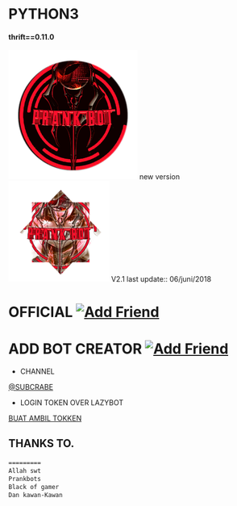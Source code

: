 # PYTHON3
#### thrift==0.11.0
![Prankbots](gnb_ic_linenews_normal.png) new version ![Prankbots](bgpassnumber.png)
V2.1 last update::
06/juni/2018
# OFFICIAL <a href="https://line.me/R/ti/p/%40gnh2780p"><img height="36" border="0" alt="Add Friend" src="https://scdn.line-apps.com/n/line_add_friends/btn/en.png"></a>

# ADD BOT CREATOR <a href="https://line.me/R/ti/p/~adiputra.95"><img height="36" border="0" alt="Add Friend" src="https://scdn.line-apps.com/n/line_add_friends/btn/en.png"></a>
- CHANNEL

[@SUBCRABE](https://www.youtube.com/channel/UCycBrqSWEHdk-slnhUmGWiQ)
- LOGIN TOKEN OVER LAZYBOT

[BUAT AMBIL TOKKEN](https://boteater.com/sniff/)

## THANKS TO.
```
=========
Allah swt
Prankbots
Black of gamer
Dan kawan-Kawan
```
